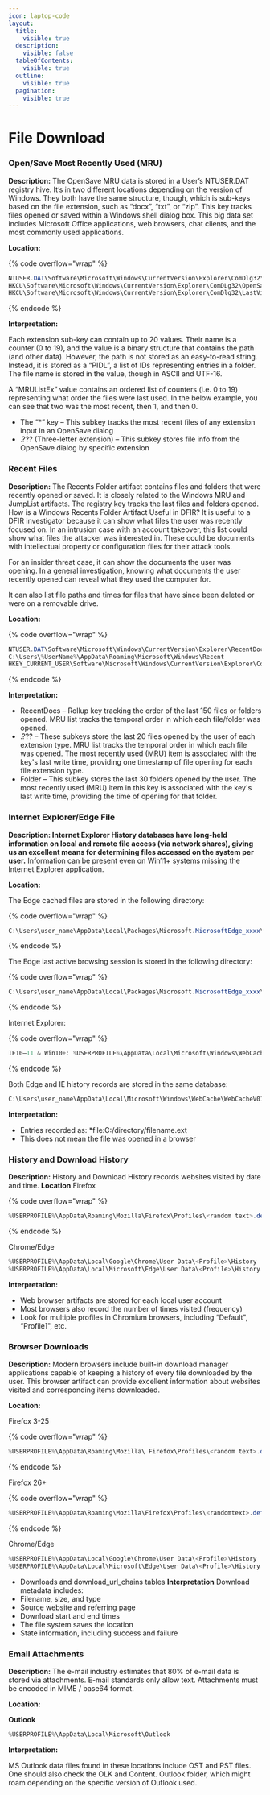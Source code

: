 ```yaml
---
icon: laptop-code
layout:
  title:
    visible: true
  description:
    visible: false
  tableOfContents:
    visible: true
  outline:
    visible: true
  pagination:
    visible: true
---
```


# File Download

### Open/Save Most Recently Used (MRU)

**Description:** The OpenSave MRU data is stored in a User’s NTUSER.DAT registry hive. It’s in two different locations depending on the version of Windows. They both have the same structure, though, which is sub-keys based on the file extension, such as “docx”, “txt”, or “zip”. This key tracks files opened or saved within a Windows shell dialog box. This big data set includes Microsoft Office applications, web browsers, chat clients, and the most commonly used applications.&#x20;

**Location:**

{% code overflow="wrap" %}
```cs
NTUSER.DAT\Software\Microsoft\Windows\CurrentVersion\Explorer\ComDlg32\OpenSavePIDlMRU
HKCU\Software\Microsoft\Windows\CurrentVersion\Explorer\ComDLg32\OpenSavePidlMRU
HKCU\Software\Microsoft\Windows\CurrentVersion\Explorer\ComDlg32\LastVisitedMRU
```
{% endcode %}

**Interpretation:**

Each extension sub-key can contain up to 20 values. Their name is a counter (0 to 19), and the value is a binary structure that contains the path (and other data). However, the path is not stored as an easy-to-read string. Instead, it is stored as a “PIDL”, a list of IDs representing entries in a folder. The file name is stored in the value, though in ASCII and UTF-16.

A “MRUListEx” value contains an ordered list of counters (i.e. 0 to 19) representing what order the files were last used. In the below example, you can see that two was the most recent, then 1, and then 0.

* The “\*” key – This subkey tracks the most recent files of any extension input in an OpenSave dialog
* .??? (Three-letter extension) – This subkey stores file info from the OpenSave dialog by specific extension

### Recent Files

**Description:** The Recents Folder artifact contains files and folders that were recently opened or saved. It is closely related to the Windows MRU and JumpList artifacts. The registry key tracks the last files and folders opened. How is a Windows Recents Folder Artifact Useful in DFIR? It is useful to a DFIR investigator because it can show what files the user was recently focused on. In an intrusion case with an account takeover, this list could show what files the attacker was interested in. These could be documents with intellectual property or configuration files for their attack tools.

For an insider threat case, it can show the documents the user was opening. In a general investigation, knowing what documents the user recently opened can reveal what they used the computer for.

It can also list file paths and times for files that have since been deleted or were on a removable drive.&#x20;

**Location:**

{% code overflow="wrap" %}
```cs
NTUSER.DAT\Software\Microsoft\Windows\CurrentVersion\Explorer\RecentDocs
C:\Users\%UserName%\AppData\Roaming\Microsoft\Windows\Recent
HKEY_CURRENT_USER\Software\Microsoft\Windows\CurrentVersion\Explorer\ComDlg32\OpenSavePidlMRU
```
{% endcode %}

**Interpretation:**

* RecentDocs – Rollup key tracking the order of the last 150 files or folders opened. MRU list tracks the temporal order in which each file/folder was opened.
* .??? – These subkeys store the last 20 files opened by the user of each extension type. MRU list tracks the temporal order in which each file was opened. The most recently used (MRU) item is associated with the key's last write time, providing one timestamp of file opening for each file extension type.
* Folder – This subkey stores the last 30 folders opened by the user. The most recently used (MRU) item in this key is associated with the key's last write time, providing the time of opening for that folder.

### Internet Explorer/Edge File

**Description: Internet Explorer History databases have long-held information on local and remote file access (via network shares), giving us an excellent means for determining files accessed on the system per user.** Information can be present even on Win11+ systems missing the Internet Explorer application.&#x20;

**Location:**

The Edge cached files are stored in the following directory:

{% code overflow="wrap" %}
```cs
C:\Users\user_name\AppData\Local\Packages\Microsoft.MicrosoftEdge_xxxx\AC\#!001\MicrosoftEdge\Cache\
```
{% endcode %}

The Edge last active browsing session is stored in the following directory:

{% code overflow="wrap" %}
```cs
C:\Users\user_name\AppData\Local\Packages\Microsoft.MicrosoftEdge_xxxx\AC\MicrosoftEdge\User\Default\Recovery\Active\
```
{% endcode %}

Internet Explorer:

{% code overflow="wrap" %}
```cs
IE10–11 & Win10+: %USERPROFILE%\AppData\Local\Microsoft\Windows\WebCache\WebCacheV*.dat
```
{% endcode %}

Both Edge and IE history records are stored in the same database:

```cs
C:\Users\user_name\AppData\Local\Microsoft\Windows\WebCache\WebCacheV01.dat
```

**Interpretation:**

* Entries recorded as: \*file:C:/directory/filename.ext
* This does not mean the file was opened in a browser

### History and Download History

**Description:** History and Download History records websites visited by date and time. **Location** Firefox

{% code overflow="wrap" %}
```cs
%USERPROFILE%\AppData\Roaming\Mozilla\Firefox\Profiles\<random text>.default\places.sqlite
```
{% endcode %}

Chrome/Edge

```cs
%USERPROFILE%\AppData\Local\Google\Chrome\User Data\<Profile>\History
%USERPROFILE%\AppData\Local\Microsoft\Edge\User Data\<Profile>\History
```

**Interpretation:**

* Web browser artifacts are stored for each local user account
* Most browsers also record the number of times visited (frequency)
* Look for multiple profiles in Chromium browsers, including “Default",  “Profile1", etc.

### Browser Downloads

**Description:** Modern browsers include built-in download manager applications capable of keeping a history of every file downloaded by the user. This browser artifact can provide excellent information about websites visited and corresponding items downloaded.&#x20;

**Location:**

Firefox 3-25

{% code overflow="wrap" %}
```cs
%USERPROFILE%\AppData\Roaming\Mozilla\ Firefox\Profiles\<random text>.default\downloads.sqlite
```
{% endcode %}

Firefox 26+

{% code overflow="wrap" %}
```cs
%USERPROFILE%\AppData\Roaming\Mozilla\Firefox\Profiles\<randomtext>.default\places.sqlite- moz_annos table
```
{% endcode %}

Chrome/Edge

```cs
%USERPROFILE%\AppData\Local\Google\Chrome\User Data\<Profile>\History
%USERPROFILE%\AppData\Local\Microsoft\Edge\User Data\<Profile>\History
```

* Downloads and download\_url\_chains tables **Interpretation** Download metadata includes:
* Filename, size, and type
* Source website and referring page
* Download start and end times
* The file system saves the location
* State information, including success and failure

### Email Attachments

**Description:** The e-mail industry estimates that 80% of e-mail data is stored via attachments. E-mail standards only allow text. Attachments must be encoded in MIME / base64 format.&#x20;

**Location:**&#x20;

**Outlook**

```cs
%USERPROFILE%\AppData\Local\Microsoft\Outlook
```

**Interpretation:**

MS Outlook data files found in these locations include OST and PST files. One should also check the OLK and Content. Outlook folder, which might roam depending on the specific version of Outlook used.
